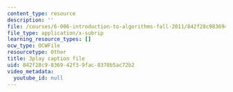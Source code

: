 ```yaml
---
content_type: resource
description: ''
file: /courses/6-006-introduction-to-algorithms-fall-2011/842f28c9836942f39fac8378b5ac72b2_Aa2sqUhIn-E.srt
file_type: application/x-subrip
learning_resource_types: []
ocw_type: OCWFile
resourcetype: Other
title: 3play caption file
uid: 842f28c9-8369-42f3-9fac-8378b5ac72b2
video_metadata:
  youtube_id: null
---
```

